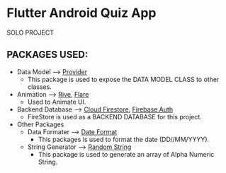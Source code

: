 # Flutter Android Quiz App

SOLO PROJECT

## PACKAGES USED:
  - Data Model --> [Provider](https://pub.dev/packages/provider)
      - This package is used to expose the DATA MODEL CLASS to other classes.
  - Animation --> [Rive](https://pub.dev/packages/rive), [Flare](https://pub.dev/packages/flare_flutter)
      - Used to Animate UI.
  - Backend Database --> [Cloud Firestore](https://pub.dev/packages/cloud_firestore), [Firebase Auth](https://pub.dev/packages/firebase_auth)
      - FireStore is used as a BACKEND DATABASE  for this project.
  - Other Packages
      - Data Formater --> [Date Format](https://pub.dev/packages/date_format)
          - This packages is used to format the date (DD//MM/YYYY).
      - String Generator --> [Random String](https://pub.dev/packages/random_string)
          - This package is used to generate an array of Alpha Numeric String.

